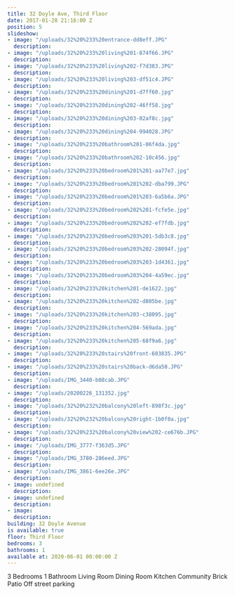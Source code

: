 ```yaml
---
title: 32 Doyle Ave, Third Floor
date: 2017-01-28 21:16:00 Z
position: 5
slideshow:
- image: "/uploads/32%20%233%20entrance-dd8eff.JPG"
  description: 
- image: "/uploads/32%20%233%20living%201-874f66.JPG"
  description: 
- image: "/uploads/32%20%233%20living%202-f7d383.JPG"
  description: 
- image: "/uploads/32%20%233%20living%203-df51c4.JPG"
  description: 
- image: "/uploads/32%20%233%20dining%201-d7ff60.jpg"
  description: 
- image: "/uploads/32%20%233%20dining%202-46ff58.jpg"
  description: 
- image: "/uploads/32%20%233%20dining%203-02af8c.jpg"
  description: 
- image: "/uploads/32%20%233%20dining%204-994028.JPG"
  description: 
- image: "/uploads/32%20%233%20bathroom%201-06f4da.jpg"
  description: 
- image: "/uploads/32%20%233%20bathroom%202-10c456.jpg"
  description: 
- image: "/uploads/32%20%233%20bedroom%201%201-aa77e7.jpg"
  description: 
- image: "/uploads/32%20%233%20bedroom%201%202-dba799.JPG"
  description: 
- image: "/uploads/32%20%233%20bedroom%201%203-6a5b6a.JPG"
  description: 
- image: "/uploads/32%20%233%20bedroom%202%201-fcfe5e.jpg"
  description: 
- image: "/uploads/32%20%233%20bedroom%202%202-ef7fdb.jpg"
  description: 
- image: "/uploads/32%20%233%20bedroom%203%201-5db3c8.jpg"
  description: 
- image: "/uploads/32%20%233%20bedroom%203%202-28094f.jpg"
  description: 
- image: "/uploads/32%20%233%20bedroom%203%203-1d4361.jpg"
  description: 
- image: "/uploads/32%20%233%20bedroom%203%204-4a59ec.jpg"
  description: 
- image: "/uploads/32%20%233%20kitchen%201-de1622.jpg"
  description: 
- image: "/uploads/32%20%233%20kitchen%202-d805be.jpg"
  description: 
- image: "/uploads/32%20%233%20kitchen%203-c38095.jpg"
  description: 
- image: "/uploads/32%20%233%20kitchen%204-569ada.jpg"
  description: 
- image: "/uploads/32%20%233%20kitchen%205-68f9a6.jpg"
  description: 
- image: "/uploads/32%20%233%20stairs%20front-603835.JPG"
  description: 
- image: "/uploads/32%20%233%20stairs%20back-d6da50.JPG"
  description: 
- image: "/uploads/IMG_3440-b08cab.JPG"
  description: 
- image: "/uploads/20200226_131352.jpg"
  description: 
- image: "/uploads/32%20%232%20balcony%20left-898f3c.jpg"
  description: 
- image: "/uploads/32%20%232%20balcony%20right-1b0f0a.jpg"
  description: 
- image: "/uploads/32%20%232%20balcony%20view%202-ce676b.JPG"
  description: 
- image: "/uploads/IMG_3777-f363d5.JPG"
  description: 
- image: "/uploads/IMG_3780-286eed.JPG"
  description: 
- image: "/uploads/IMG_3861-6ee26e.JPG"
  description: 
- image: undefined
  description: 
- image: undefined
  description: 
- image: 
  description: 
building: 32 Doyle Avenue
is available: true
floor: Third Floor
bedrooms: 3
bathrooms: 1
available at: 2020-06-01 00:00:00 Z
---
```


3 Bedrooms
1 Bathroom
Living Room
Dining Room
Kitchen
Community Brick Patio
Off street parking